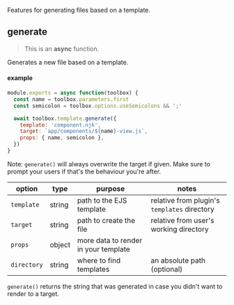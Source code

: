 Features for generating files based on a template.

## generate

> This is an **async** function.

Generates a new file based on a template.

#### example

```js
module.exports = async function(toolbox) {
  const name = toolbox.parameters.first
  const semicolon = toolbox.options.useSemicolons && ';'

  await toolbox.template.generate({
    template: 'component.njk',
    target: `app/components/${name}-view.js`,
    props: { name, semicolon },
  })
}
```

Note: `generate()` will always overwrite the target if given. Make sure to prompt your users if that's
the behaviour you're after.

| option      | type   | purpose                              | notes                                        |
| ----------- | ------ | ------------------------------------ | -------------------------------------------- |
| `template`  | string | path to the EJS template             | relative from plugin's `templates` directory |
| `target`    | string | path to create the file              | relative from user's working directory       |
| `props`     | object | more data to render in your template |                                              |
| `directory` | string | where to find templates              | an absolute path (optional)                  |

`generate()` returns the string that was generated in case you didn't want to render to a target.
